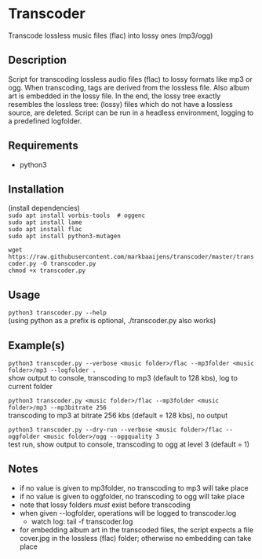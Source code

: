 # Transcoder
Transcode lossless music files (flac) into lossy ones (mp3/ogg)

## Description
Script for transcoding lossless audio files (flac) to lossy formats like mp3 or ogg. When transcoding, tags are derived 
from the lossless file. Also album art is embedded in the lossy file. In the end, the lossy tree exactly resembles the
lossless tree: (lossy) files which do not have a lossless source, are deleted. Script can be run in a headless environment, 
logging to a predefined logfolder.

## Requirements
- python3

## Installation 
(install dependencies)  
`sudo apt install vorbis-tools  # oggenc`  
`sudo apt install lame`  
`sudo apt install flac`  
`sudo apt install python3-mutagen`  

`wget https://raw.githubusercontent.com/markbaaijens/transcoder/master/transcoder.py -O transcoder.py`  
`chmod +x transcoder.py`

## Usage
`python3 transcoder.py --help`  
(using python as a prefix is optional, ./transcoder.py also works)

## Example(s)
`python3 transcoder.py --verbose <music folder>/flac --mp3folder <music folder>/mp3 --logfolder .`  
show output to console, transcoding to mp3 (default to 128 kbs), log to current folder

`python3 transcoder.py <music folder>/flac --mp3folder <music folder>/mp3 --mp3bitrate 256`  
transcoding to mp3 at bitrate 256 kbs (default = 128 kbs), no output

`python3 transcoder.py --dry-run --verbose <music folder>/flac --oggfolder <music folder>/ogg --oggquality 3`  
test run, show output to console, transcoding to ogg at level 3 (default = 1) 

## Notes
- if no value is given to mp3folder, no transcoding to mp3 will take place
- if no value is given to oggfolder, no transcoding to ogg will take place
- note that lossy folders *must* exist before transcoding
- when given --logfolder, operations will be logged to transcoder.log
  - watch log: tail -f <logfolder>transcoder.log   
- for embedding album art in the transcoded files, the script expects a file cover.jpg 
  in the lossless (flac) folder; otherwise no embedding can take place
